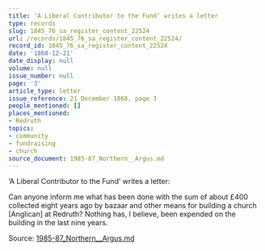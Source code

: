 ```yaml
---
title: ‘A Liberal Contributor to the Fund’ writes a letter
type: records
slug: 1845_76_sa_register_content_22524
url: /records/1845_76_sa_register_content_22524/
record_id: 1845_76_sa_register_content_22524
date: '1868-12-21'
date_display: null
volume: null
issue_number: null
page: '3'
article_type: letter
issue_reference: 21 December 1868, page 3
people_mentioned: []
places_mentioned:
- Redruth
topics:
- community
- fundraising
- church
source_document: 1985-87_Northern__Argus.md
---
```


‘A Liberal Contributor to the Fund’ writes a letter:

Can anyone inform me what has been done with the sum of about £400 collected eight years ago by bazaar and other means for building a church [Anglican] at Redruth?  Nothing has, I believe, been expended on the building in the last nine years.

Source: [1985-87_Northern__Argus.md](/downloads/markdown/1985-87_Northern__Argus.md)
